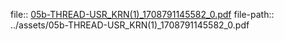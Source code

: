 file:: [05b-THREAD-USR_KRN(1)_1708791145582_0.pdf](../assets/05b-THREAD-USR_KRN(1)_1708791145582_0.pdf)
file-path:: ../assets/05b-THREAD-USR_KRN(1)_1708791145582_0.pdf
